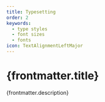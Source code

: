 ```yaml
---
title: Typesetting
order: 2
keywords:
  - type styles
  - font sizes
  - fonts
icon: TextAlignmentLeftMajor
---
```


# {frontmatter.title}

<Lede>{frontmatter.description}</Lede>

<Subnav />
